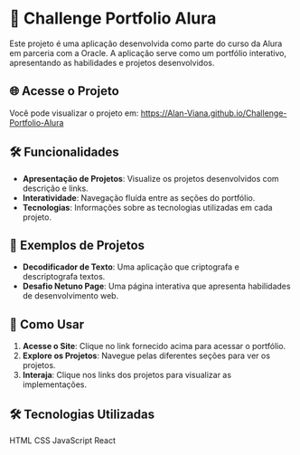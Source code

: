 # 📜 Challenge Portfolio Alura

Este projeto é uma aplicação desenvolvida como parte do curso da Alura em parceria com a Oracle. A aplicação serve como um portfólio interativo, apresentando as habilidades e projetos desenvolvidos.

## 🌐 Acesse o Projeto

Você pode visualizar o projeto em: https://Alan-Viana.github.io/Challenge-Portfolio-Alura

## 🛠 Funcionalidades

- **Apresentação de Projetos**: Visualize os projetos desenvolvidos com descrição e links.
- **Interatividade**: Navegação fluída entre as seções do portfólio.
- **Tecnologias**: Informações sobre as tecnologias utilizadas em cada projeto.

## 📝 Exemplos de Projetos

- **Decodificador de Texto**: Uma aplicação que criptografa e descriptografa textos.
- **Desafio Netuno Page**: Uma página interativa que apresenta habilidades de desenvolvimento web.

## 🚀 Como Usar

1. **Acesse o Site**: Clique no link fornecido acima para acessar o portfólio.
2. **Explore os Projetos**: Navegue pelas diferentes seções para ver os projetos.
3. **Interaja**: Clique nos links dos projetos para visualizar as implementações.

## 🛠 Tecnologias Utilizadas
HTML
CSS
JavaScript
React

```bash

